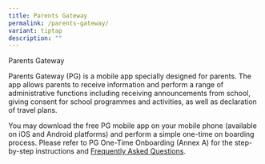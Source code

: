 ```yaml
---
title: Parents Gateway
permalink: /parents-gateway/
variant: tiptap
description: ""
---
```

<p>Parents Gateway</p>
<p>Parents Gateway (PG) is a mobile app specially designed for parents. The
app allows parents to receive information and perform a range of administrative
functions including receiving announcements from school, giving consent
for school programmes and activities, as well as declaration of travel
plans.</p>
<p>You may download the free PG mobile app on your mobile phone (available
on iOS and Android platforms) and perform a simple one-time on boarding
process. Please refer to PG One-Time Onboarding (Annex A) for the step-by-step
instructions and <a href="https://ask.gov.sg/parentsgateway" rel="noopener nofollow" target="_blank">Frequently Asked Questions</a>.</p>
<p></p>